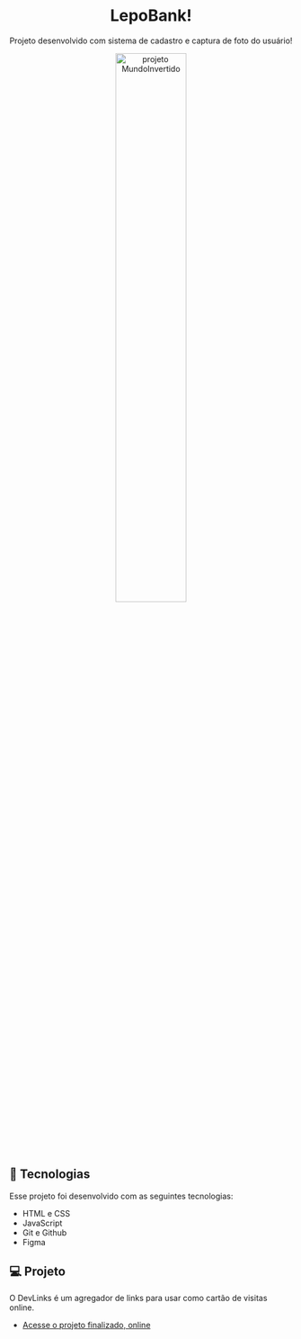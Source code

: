 <h1 align="center"> LepoBank! </h1>

<p align="center">
Projeto desenvolvido com sistema de cadastro e captura de foto do usuário!
</p>



<p align="center">
  <img alt="projeto MundoInvertido" src=".github/previewlb.png" width="50%">
</p>

## 🚀 Tecnologias

Esse projeto foi desenvolvido com as seguintes tecnologias:

- HTML e CSS
- JavaScript
- Git e Github
- Figma


## 💻 Projeto

O DevLinks é um agregador de links para usar como cartão de visitas online.

- [Acesse o projeto finalizado, online](https://ramonwordads.github.io/LepoBank)

